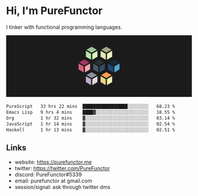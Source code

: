 # Hi, I'm PureFunctor

I tinker with functional programming languages.

![Vitriol Header](./vitriol.png)

<!--START_SECTION:waka-->
```text
PureScript   33 hrs 22 mins  █████████████████░░░░░░░░   68.23 % 
Emacs Lisp   9 hrs 4 mins    ████▓░░░░░░░░░░░░░░░░░░░░   18.55 % 
Org          1 hr 32 mins    ▓░░░░░░░░░░░░░░░░░░░░░░░░   03.14 % 
JavaScript   1 hr 14 mins    ▓░░░░░░░░░░░░░░░░░░░░░░░░   02.54 % 
Haskell      1 hr 13 mins    ▓░░░░░░░░░░░░░░░░░░░░░░░░   02.51 % 
```
<!--END_SECTION:waka-->

## Links
+ website: https://purefunctor.me
+ twitter: https://twitter.com/PureFunctor
+ discord: PureFunctor#5339
+ email: purefunctor at gmail.com
+ session/signal: ask through twitter dms
